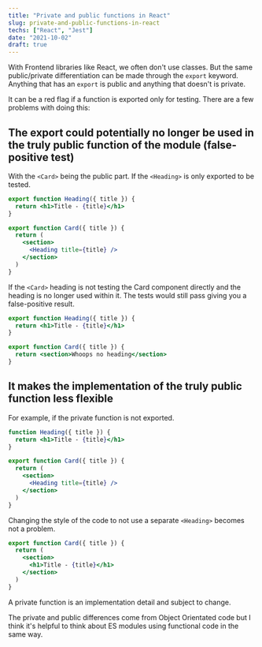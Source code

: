 ```yaml
---
title: "Private and public functions in React"
slug: private-and-public-functions-in-react
techs: ["React", "Jest"]
date: "2021-10-02"
draft: true
---
```


With Frontend libraries like React, we often don't use classes. But the same public/private differentiation can be made through the `export` keyword. Anything that has an `export` is public and anything that doesn't is private.

It can be a red flag if a function is exported only for testing. There are a few problems with doing this:

## The export could potentially no longer be used in the truly public function of the module (false-positive test)

With the `<Card>` being the public part. If the `<Heading>` is only exported to be tested.

```jsx
export function Heading({ title }) {
  return <h1>Title - {title}</h1>
}

export function Card({ title }) {
  return (
    <section>
      <Heading title={title} />
    </section>
  )
}
```

If the `<Card>` heading is not testing the Card component directly and the heading is no longer used within it. The tests would still pass giving you a false-positive result.

```jsx
export function Heading({ title }) {
  return <h1>Title - {title}</h1>
}

export function Card({ title }) {
  return <section>Whoops no heading</section>
}
```

## It makes the implementation of the truly public function less flexible

For example, if the private function is not exported.

```jsx
function Heading({ title }) {
  return <h1>Title - {title}</h1>
}

export function Card({ title }) {
  return (
    <section>
      <Heading title={title} />
    </section>
  )
}
```

Changing the style of the code to not use a separate `<Heading>` becomes not a problem.

```jsx
export function Card({ title }) {
  return (
    <section>
      <h1>Title - {title}</h1>
    </section>
  )
}
```

A private function is an implementation detail and subject to change.

The private and public differences come from Object Orientated code but I think it's helpful to think about ES modules using functional code in the same way.
